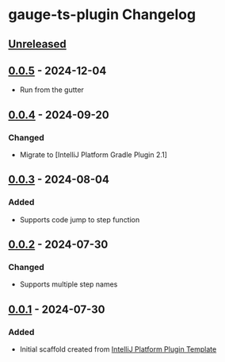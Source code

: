 <!-- Keep a Changelog guide -> https://keepachangelog.com -->

# gauge-ts-plugin Changelog

## [Unreleased]

## [0.0.5] - 2024-12-04

- Run from the gutter

## [0.0.4] - 2024-09-20

### Changed

- Migrate to [IntelliJ Platform Gradle Plugin 2.1]

## [0.0.3] - 2024-08-04

### Added

- Supports code jump to step function

## [0.0.2] - 2024-07-30

### Changed

- Supports multiple step names

## [0.0.1] - 2024-07-30

### Added

- Initial scaffold created from [IntelliJ Platform Plugin Template](https://github.com/JetBrains/intellij-platform-plugin-template)

[Unreleased]: https://github.com/Glider2355/gauge-ts-plugin/compare/v0.0.5...HEAD
[0.0.5]: https://github.com/Glider2355/gauge-ts-plugin/compare/v0.0.4...v0.0.5
[0.0.4]: https://github.com/Glider2355/gauge-ts-plugin/compare/v0.0.3...v0.0.4
[0.0.3]: https://github.com/Glider2355/gauge-ts-plugin/compare/v0.0.2...v0.0.3
[0.0.2]: https://github.com/Glider2355/gauge-ts-plugin/compare/v0.0.1...v0.0.2
[0.0.1]: https://github.com/Glider2355/gauge-ts-plugin/commits/v0.0.1
